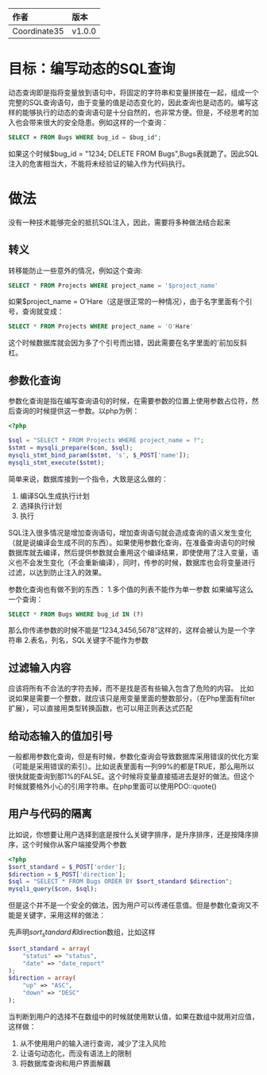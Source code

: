 |作者|版本|
|:--|:--|
|Coordinate35|v1.0.0|


# 目标：编写动态的SQL查询

动态查询即是指将变量放到语句中，将固定的字符串和变量拼接在一起，组成一个完整的SQL查询语句，由于变量的值是动态变化的，因此查询也是动态的。编写这样的能够执行的动态的查询语句是十分自然的，也非常方便。但是，不经思考的加入也会带来很大的安全隐患。例如这样的一个查询：

```SQL
SELECT × FROM Bugs WHERE bug_id = $bug_id";
```

如果这个时候$bug_id = "1234; DELETE FROM Bugs",Bugs表就跪了。因此SQL注入的危害相当大，不能将未经验证的输入作为代码执行。

# 做法

没有一种技术能够完全的抵抗SQL注入，因此，需要将多种做法结合起来

## 转义

转移能防止一些意外的情况，例如这个查询:

```SQL
SELECT * FROM Projects WHERE project_name = '$project_name'
```

如果$project_name = O'Hare（这是很正常的一种情况），由于名字里面有个引号，查询就变成：

```SQL
SELECT * FROM Projects WHERE project_name = 'O'Hare'
```

这个时候数据库就会因为多了个引号而出错，因此需要在名字里面的'前加反斜杠。

## 参数化查询

参数化查询是指在编写查询语句的时候，在需要参数的位置上使用参数占位符，然后查询的时候提供这一参数。以php为例：

```PHP
<?php

$sql = "SELECT * FROM Projects WHERE project_name = ?";
$stmt = mysqli_prepare($con, $sql);
mysqli_stmt_bind_param($stmt, 's', $_POST['name']);
mysqli_stmt_execute($stmt);

```
简单来说，数据库接到一个指令，大致是这么做的：
1. 编译SQL生成执行计划
2. 选择执行计划
3. 执行

SQL注入很多情况是增加查询语句，增加查询语句就会造成查询的语义发生变化（就是说编译会生成不同的东西）。如果使用参数化查询，在准备查询语句的时候数据库就去编译，然后提供参数就会重用这个编译结果，即使使用了注入变量，语义也不会发生变化（不会重新编译），同时，传参的时候，数据库也会将变量进行过滤，以达到防止注入的效果。

参数化查询也有做不到的东西：
1.多个值的列表不能作为单一参数
如果编写这么一个查询：
```SQL
SELECT * FROM Bugs WHERE bug_id IN (?)
```
那么你传递参数的时候不能是“1234,3456,5678”这样的，这样会被认为是一个字符串
2.表名，列名，SQL关键字不能作为参数

## 过滤输入内容
应该将所有不合法的字符去掉，而不是找是否有些输入包含了危险的内容。
比如说如果是需要一个整数，就应该只是用变量里面的整数部分，（在Php里面有filter扩展），可以直接用类型转换函数，也可以用正则表达式匹配

## 给动态输入的值加引号

一般都用参数化查询，但是有时候，参数化查询会导致数据库采用错误的优化方案（可能是采用错误的索引）。比如说表里面有一列99%的都是TRUE，那么用所以很快就能查询到那1%的FALSE。这个时候将变量直接插进去是好的做法。但这个时候就要格外小心的引用字符串。在php里面可以使用PDO::quote()

## 用户与代码的隔离

比如说，你想要让用户选择到底是按什么关键字排序，是升序排序，还是按降序排序，这个时候你从客户端接受两个参数

```PHP
<?php
$sort_standard = $_POST['order'];
$direction = $_POST['direction'];
$sql = "SELECT * FROM Bugs ORDER BY $sort_standard $direction";
mysqli_query($con, $sql);
```

但是这个并不是一个安全的做法，因为用户可以传递任意值。但是参数化查询又不能是关键字，采用这样的做法：

先声明$sort_standard和$direction数组，比如这样

```PHP
$sort_standard = array(
	"status" => "status",
	"date" => "date_report"
);
$direction = array(
	"up" => "ASC",
	"down" => "DESC"
);
```

当判断到用户的选择不在数组中的时候就使用默认值，如果在数组中就用对应值，这样做：
1. 从不使用用户的输入进行查询，减少了注入风险
2. 让语句动态化，而没有语法上的限制
3. 将数据库查询和用户界面解藕
